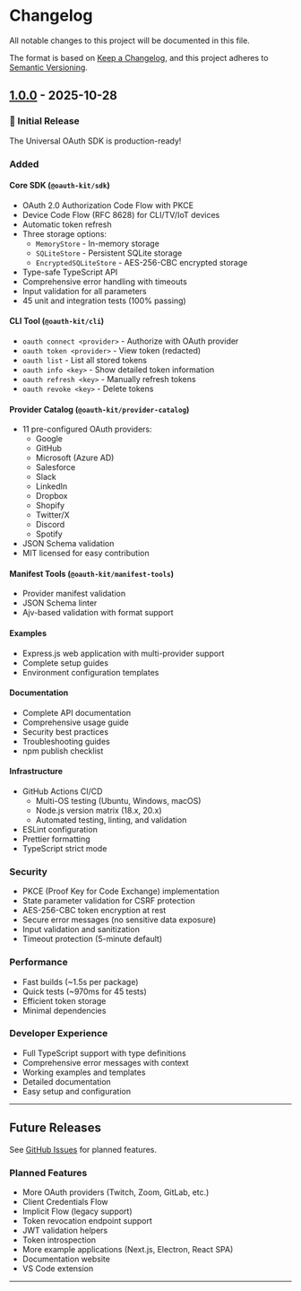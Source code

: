 # Changelog

All notable changes to this project will be documented in this file.

The format is based on [Keep a Changelog](https://keepachangelog.com/en/1.0.0/),
and this project adheres to [Semantic Versioning](https://semver.org/spec/v2.0.0.html).

## [1.0.0] - 2025-10-28

### 🎉 Initial Release

The Universal OAuth SDK is production-ready!

### Added

#### Core SDK (`@oauth-kit/sdk`)
- OAuth 2.0 Authorization Code Flow with PKCE
- Device Code Flow (RFC 8628) for CLI/TV/IoT devices
- Automatic token refresh
- Three storage options:
  - `MemoryStore` - In-memory storage
  - `SQLiteStore` - Persistent SQLite storage
  - `EncryptedSQLiteStore` - AES-256-CBC encrypted storage
- Type-safe TypeScript API
- Comprehensive error handling with timeouts
- Input validation for all parameters
- 45 unit and integration tests (100% passing)

#### CLI Tool (`@oauth-kit/cli`)
- `oauth connect <provider>` - Authorize with OAuth provider
- `oauth token <provider>` - View token (redacted)
- `oauth list` - List all stored tokens
- `oauth info <key>` - Show detailed token information
- `oauth refresh <key>` - Manually refresh tokens
- `oauth revoke <key>` - Delete tokens

#### Provider Catalog (`@oauth-kit/provider-catalog`)
- 11 pre-configured OAuth providers:
  - Google
  - GitHub
  - Microsoft (Azure AD)
  - Salesforce
  - Slack
  - LinkedIn
  - Dropbox
  - Shopify
  - Twitter/X
  - Discord
  - Spotify
- JSON Schema validation
- MIT licensed for easy contribution

#### Manifest Tools (`@oauth-kit/manifest-tools`)
- Provider manifest validation
- JSON Schema linter
- Ajv-based validation with format support

#### Examples
- Express.js web application with multi-provider support
- Complete setup guides
- Environment configuration templates

#### Documentation
- Complete API documentation
- Comprehensive usage guide
- Security best practices
- Troubleshooting guides
- npm publish checklist

#### Infrastructure
- GitHub Actions CI/CD
  - Multi-OS testing (Ubuntu, Windows, macOS)
  - Node.js version matrix (18.x, 20.x)
  - Automated testing, linting, and validation
- ESLint configuration
- Prettier formatting
- TypeScript strict mode

### Security
- PKCE (Proof Key for Code Exchange) implementation
- State parameter validation for CSRF protection
- AES-256-CBC token encryption at rest
- Secure error messages (no sensitive data exposure)
- Input validation and sanitization
- Timeout protection (5-minute default)

### Performance
- Fast builds (~1.5s per package)
- Quick tests (~970ms for 45 tests)
- Efficient token storage
- Minimal dependencies

### Developer Experience
- Full TypeScript support with type definitions
- Comprehensive error messages with context
- Working examples and templates
- Detailed documentation
- Easy setup and configuration

---

## Future Releases

See [GitHub Issues](https://github.com/yourusername/universal-oauth-sdk/issues) for planned features.

### Planned Features
- More OAuth providers (Twitch, Zoom, GitLab, etc.)
- Client Credentials Flow
- Implicit Flow (legacy support)
- Token revocation endpoint support
- JWT validation helpers
- Token introspection
- More example applications (Next.js, Electron, React SPA)
- Documentation website
- VS Code extension

---

[1.0.0]: https://github.com/yourusername/universal-oauth-sdk/releases/tag/v1.0.0
